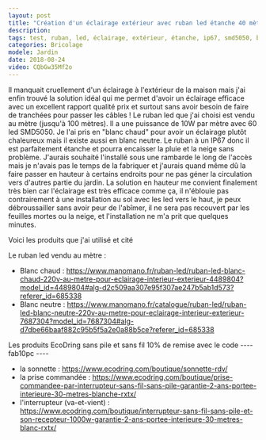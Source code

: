 ```yaml
---
layout: post
title: "Création d'un éclairage extérieur avec ruban led étanche 40 mètres"
description: 
tags: test, ruban, led, éclairage, extérieur, étanche, ip67, smd5050, blanc chaud, maison, jardin, accès
categories: Bricolage
modele: Jardin
date: 2018-08-24
video: CQbGw35Mf2o
---
```


Il manquait cruellement d'un éclairage à l'extérieur de la maison mais j'ai enfin trouvé la solution idéal qui me permet d'avoir un éclairage efficace avec un excellent rapport qualité prix et surtout sans avoir besoin de faire de tranchées pour passer les câbles !
Le ruban led que j'ai choisi est vendu au mètre (jusqu'à 100 mètres).
Il a une puissance de 10W par mètre avec 60 led SMD5050.
Je l'ai pris en "blanc chaud" pour avoir un éclairage plutôt chaleureux mais il existe aussi en blanc neutre.
Le ruban à un IP67 donc il est parfaitement étanche et pourra encaisser la pluie et la neige sans problème.
J'aurais souhaité l'installé sous une rambarde le long de l'accès mais je n'avais pas le temps de la fabriquer et j'aurais quand même dû la faire passer en hauteur à certains endroits
pour ne pas géner la circulation vers d'autres partie du jardin.
La solution en hauteur me convient finalement très bien car l'éclairage est très efficace comme ça, il n'éblouie pas contrairement à une installation au sol avec les led vers le haut, je peux débroussailler 
sans avoir peur de l'abîmer, il ne sera pas recouvert par les feuilles mortes ou la neige, et l'installation ne m'a prit que quelques minutes.

Voici les produits que j'ai utilisé et cité

Le ruban led vendu au mètre : 
- Blanc chaud : https://www.manomano.fr/ruban-led/ruban-led-blanc-chaud-220v-au-metre-pour-eclairage-interieur-exterieur-4489804?model_id=4489804#alg-d2c509aa307e95f307ae247b5ab1d573?referer_id=685338
- Blanc neutre : https://www.manomano.fr/catalogue/ruban-led/ruban-led-blanc-neutre-220v-au-metre-pour-eclairage-interieur-exterieur-7687304?model_id=7687304#alg-d7dbe66baaf882c95b5f5a2e0a88b5ce?referer_id=685338

Les produits EcoDring sans pile et sans fil 
10% de remise avec le code ---- fab10pc ----
- la sonnette : https://www.ecodring.com/boutique/sonnette-rdv/
- la prise commandée : https://www.ecodring.com/boutique/prise-commandee-par-interrupteur-sans-fil-sans-pile-garantie-2-ans-portee-interieure-30-metres-blanche-rxtx/
- l'interrupteur (va-et-vient) : https://www.ecodring.com/boutique/interrupteur-sans-fil-sans-pile-et-son-recepteur-1000w-garantie-2-ans-portee-interieure-30-metres-blanc-rxtx/
